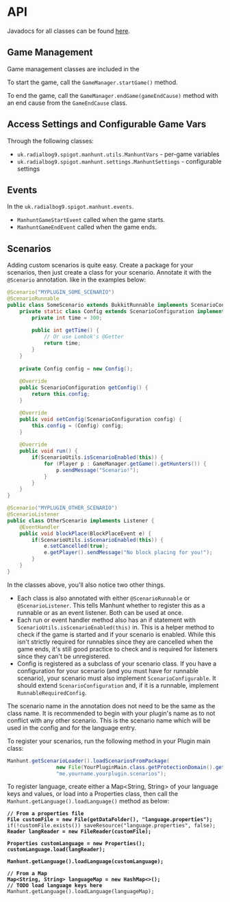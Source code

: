 # API

Javadocs for all classes can be found [here](https://radialbog9.github.io/MinecraftManhunt/javadoc/).

## Game Management

Game management classes are included in the&#x20;

To start the game, call the `GameManager.startGame()` method.

To end the game, call the `GameManager.endGame(gameEndCause)` method with an end cause from the `GameEndCause` class.

## Access Settings and Configurable Game Vars

Through the following classes:

* `uk.radialbog9.spigot.manhunt.utils.ManhuntVars` - per-game variables
* `uk.radialbog9.spigot.manhunt.settings.ManhuntSettings` - configurable settings

## Events

In the `uk.radialbog9.spigot.manhunt.events`.

* `ManhuntGameStartEvent` called when the game starts.
* `ManhuntGameEndEvent` called when the game ends.

## Scenarios

Adding custom scenarios is quite easy. Create a package for your scenarios, then just create a class for your scenario. Annotate it with the `@Scenario` annotation. like in the examples below:

```java
@Scenario("MYPLUGIN_SOME_SCENARIO")
@ScenarioRunnable
public class SomeScenario extends BukkitRunnable implements ScenarioConfigurable {
    private static class Config extends ScenarioConfiguration implements RunnableRequiredConfig {
        private int time = 300;
        
        public int getTime() {
            // Or use Lombok's @Getter
            return time;
        }
    }
    
    private Config config = new Config();
    
    @Override
    public ScenarioConfiguration getConfig() {
        return this.config;
    }

    @Override
    public void setConfig(ScenarioConfiguration config) {
        this.config = (Config) config;
    }
    
    @Override
    public void run() {
        if(ScenarioUtils.isScenarioEnabled(this)) {
            for (Player p : GameManager.getGame().getHunters()) {
                p.sendMessage("Scenario!");
            }
        }
    }
}
```

```java
@Scenario("MYPLUGIN_OTHER_SCENARIO")
@ScenarioListener
public class OtherScenario implements Listener {
    @EventHandler
    public void blockPlace(BlockPlaceEvent e) {
        if(ScenarioUtils.isScenarioEnabled(this)) {
            e.setCancelled(true);
            e.getPlayer().sendMessage("No block placing for you!");
        }
    }
}
```

In the classes above, you'll also notice two other things.

* Each class is also annotated with either `@ScenarioRunnable` or `@ScenarioListener`. This tells Manhunt whether to register this as a runnable or as an event listener. Both can be used at once.
* Each run or event handler method also has an if statement with `ScenarioUtils.isScenarioEnabled(this)` in. This is a helper method to check if the game is started and if your scenario is enabled. While this isn't strictly required for runnables since they are cancelled when the game ends, it's still good practice to check and is required for listeners since they can't be unregistered.
* Config is registered as a subclass of your scenario class. If you have a configuration for your scenario (and you must have for runnable scenario), your scenario must also implement `ScenarioConfigurable`. It should extend `ScenarioConfiguration` and, if it is a runnable, implement `RunnableRequiredConfig`.

The scenario name in the annotation does not need to be the same as the class name. It is recommended to begin with your plugin's name as to not conflict with any other scenario. This is the scenario name which will be used in the config and for the language entry.

To register your scenarios, run the following method in your Plugin main class:

```java
Manhunt.getScenarioLoader().loadScenariosFromPackage(
                new File(YourPluginMain.class.getProtectionDomain().getCodeSource().getLocation().toURI().getPath()),
                "me.yourname.yourplugin.scenarios");
```

To register language, create either a Map\<String, String> of your language keys and values, or load into a Properties class, then call the `Manhunt.getLanguage().loadLanguage()` method as below:

<pre class="language-java"><code class="lang-java"><strong>// From a properties file
</strong><strong>File customFile = new File(getDataFolder(), "language.properties");
</strong>if(!customFile.exists()) saveResource("language.properties", false);
<strong>Reader langReader = new FileReader(customFile);
</strong><strong>
</strong><strong>Properties customLanguage = new Properties();
</strong><strong>customLanguage.load(langReader);
</strong><strong>
</strong><strong>Manhunt.getLanguage().loadLanguage(customLanguage);
</strong><strong>
</strong><strong>// From a Map
</strong><strong>Map&#x3C;String, String> languageMap = new HashMap&#x3C;>();
</strong><strong>// TODO load language keys here
</strong>Manhunt.getLanguage().loadLanguage(languageMap);
</code></pre>
